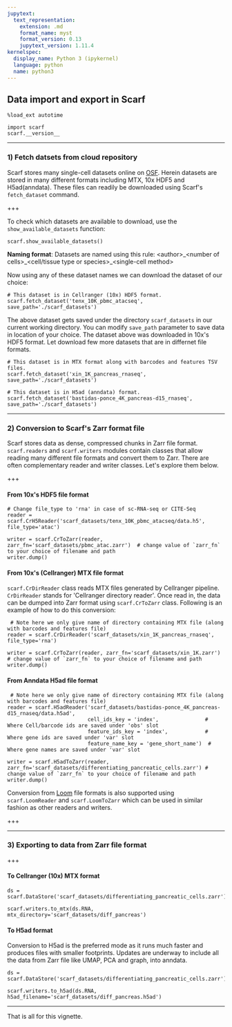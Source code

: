 ```yaml
---
jupytext:
  text_representation:
    extension: .md
    format_name: myst
    format_version: 0.13
    jupytext_version: 1.11.4
kernelspec:
  display_name: Python 3 (ipykernel)
  language: python
  name: python3
---
```


## Data import and export in Scarf

```{code-cell} ipython3
%load_ext autotime

import scarf
scarf.__version__
```

---
### 1) Fetch datsets from cloud repository

Scarf stores many single-cell datasets online on [OSF](https://osf.io/zeupv/). Herein datasets are stored in many different formats including MTX, 10x HDF5 and H5ad(anndata). These files can readily be downloaded using Scarf's `fetch_dataset` command.

+++

To check which datasets are available to download, use the `show_available_datasets` function:

```{code-cell} ipython3
scarf.show_available_datasets()
```

**Naming format**: Datasets are named using this rule: \<author\>\_\<number of cells\>\_\<cell/tissue type or species\>\_\<single-cell method>

Now using any of these dataset names we can download the dataset of our choice:

```{code-cell} ipython3
# This dataset is in Cellranger (10x) HDF5 format.
scarf.fetch_dataset('tenx_10K_pbmc_atacseq', save_path='./scarf_datasets')
```

The above dataset gets saved under the directory `scarf_datasets` in our current working directory. You can modify `save_path` parameter to save data in location of your choice. The dataset above was downloaded in 10x's HDF5 format. Let download few more datasets that are in differnet file formats.

```{code-cell} ipython3
# This dataset is in MTX format along with barcodes and features TSV files.
scarf.fetch_dataset('xin_1K_pancreas_rnaseq', save_path='./scarf_datasets')
```

```{code-cell} ipython3
# This dataset is in H5ad (anndata) format.
scarf.fetch_dataset('bastidas-ponce_4K_pancreas-d15_rnaseq', save_path='./scarf_datasets')
```

---
### 2) Conversion to Scarf's Zarr format file

Scarf stores data as dense, compressed chunks in Zarr file format. `scarf.readers` and `scarf.writers` modules contain classes that allow reading many different file formats and convert them to Zarr. There are often complementary reader and writer classes. Let's explore them below.

+++

#### From 10x's HDF5 file format

```{code-cell} ipython3
# Change file_type to 'rna' in case of sc-RNA-seq or CITE-Seq
reader = scarf.CrH5Reader('scarf_datasets/tenx_10K_pbmc_atacseq/data.h5', file_type='atac')

writer = scarf.CrToZarr(reader, zarr_fn='scarf_datasets/pbmc_atac.zarr')  # change value of `zarr_fn` to your choice of filename and path
writer.dump()
```

#### From 10x's (Cellranger) MTX file format

`scarf.CrDirReader` class reads MTX files generated by Cellranger pipeline. `CrDirReader` stands for 'Cellranger directory reader'. Once read in, the data can be dumped into Zarr format using `scarf.CrToZarr` class. Following is an example of how to do this conversion:

```{code-cell} ipython3
 # Note here we only give name of directory containing MTX file (along with barcodes and features file)
reader = scarf.CrDirReader('scarf_datasets/xin_1K_pancreas_rnaseq', file_type='rna')

writer = scarf.CrToZarr(reader, zarr_fn='scarf_datasets/xin_1K.zarr')  # change value of `zarr_fn` to your choice of filename and path
writer.dump()
```

#### From Anndata H5ad file format

```{code-cell} ipython3
 # Note here we only give name of directory containing MTX file (along with barcodes and features file)
reader = scarf.H5adReader('scarf_datasets/bastidas-ponce_4K_pancreas-d15_rnaseq/data.h5ad', 
                          cell_ids_key = 'index',               # Where Cell/barcode ids are saved under 'obs' slot
                          feature_ids_key = 'index',            # Where gene ids are saved under 'var' slot
                          feature_name_key = 'gene_short_name')  # Where gene names are saved under 'var' slot

writer = scarf.H5adToZarr(reader, zarr_fn='scarf_datasets/differentiating_pancreatic_cells.zarr') # change value of `zarr_fn` to your choice of filename and path
writer.dump()
```

Conversion from [Loom](https://loompy.org/) file formats is also supported using `scarf.LoomReader` and `scarf.LoomToZarr` which can be used in similar fashion as other readers and writers.

+++

---
### 3) Exporting to data from Zarr file format

+++

#### To Cellranger (10x) MTX format

```{code-cell} ipython3
ds = scarf.DataStore('scarf_datasets/differentiating_pancreatic_cells.zarr')
```

```{code-cell} ipython3
scarf.writers.to_mtx(ds.RNA, mtx_directory='scarf_datasets/diff_pancreas')
```

#### To H5ad format

Conversion to H5ad is the preferred mode as it runs much faster and produces files with smaller footprints. Updates are underway to include all the data from Zarr file like UMAP, PCA and graph, into anndata.

```{code-cell} ipython3
ds = scarf.DataStore('scarf_datasets/differentiating_pancreatic_cells.zarr')
```

```{code-cell} ipython3
scarf.writers.to_h5ad(ds.RNA, h5ad_filename='scarf_datasets/diff_pancreas.h5ad')
```

---
That is all for this vignette.
